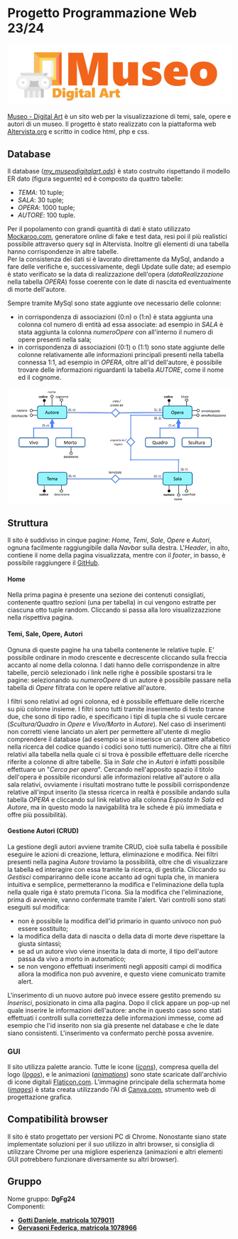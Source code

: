 # Progetto Programmazione Web 23/24
![logo](https://github.com/DanieleGotti/MUSEO_Digital_Art/blob/main/img/logos/logo.png)

[Museo - Digital Art](https://museodigitalart.altervista.org) è un sito web per la visualizzazione di temi, sale, opere e autori di un museo.
Il progetto è stato realizzato con la piattaforma web [Altervista.org](https://it.altervista.org) e scritto in codice html, php e css.

## Database
Il database ([_my_museodigitalart.ods_](https://github.com/DanieleGotti/MUSEO_Digital_Art/blob/main/database/my_museodigitalart.ods)) è stato costruito rispettando il modello ER dato (figura seguente) ed è composto da quattro tabelle:
- _TEMA_: 10 tuple;
- _SALA_: 30 tuple;
- _OPERA_: 1000 tuple;
- _AUTORE_: 100 tuple.

Per il popolamento con grandi quantità di dati è stato utilizzato [Mockaroo.com](https://www.mockaroo.com), generatore online di fake e test data, resi poi il più realistici possibile attraverso query sql in Altervista. Inoltre gli elementi di una tabella hanno corrispondenze in altre tabelle.
\
Per la consistenza dei dati si è lavorato direttamente da MySql, andando a fare delle verifiche e, successivamente, degli Update sulle date; ad esempio è stato verificato se la data di realizzazione dell'opera (_dataRealizzazione_ nella tabella _OPERA_) fosse coerente con le date di nascita ed eventualmente di morte dell'autore.

Sempre tramite MySql sono state aggiunte ove necessario delle colonne:
- in corrispondenza di associazioni (0:n) o (1:n) è stata aggiunta una colonna col numero di entità ad essa associate: ad esempio in _SALA_ è stata aggiunta la colonna _numeroOpere_ con all'interno il numero di opere presenti nella sala;
- in corrispondenza di associazioni (0:1) o (1:1) sono state aggiunte delle colonne relativamente alle informazioni principali presenti nella tabella connessa 1:1, ad esempio in _OPERA_, oltre all'id dell'autore, è possibile trovare delle informazioni riguardanti la tabella _AUTORE_, come il nome ed il cognome.

![Fig. 1: ER](https://github.com/DanieleGotti/MUSEO_Digital_Art/blob/main/img/models/ER.png)  

## Struttura
Il sito è suddiviso in cinque pagine: _Home_, _Temi_, _Sale_, _Opere_ e _Autori_, ognuna facilmente raggiungibile dalla _Navbar_ sulla destra. 
L'_Header_, in alto, contiene il nome della pagina visualizzata, mentre con il _footer_, in basso, è possibile raggiungere il [GitHub](https://github.com/DanieleGotti/MUSEO_Digital_Art).

#### Home 
Nella prima pagina è presente una sezione dei contenuti consigliati, contenente quattro sezioni (una per tabella) in cui vengono estratte per ciascuna otto tuple random. 
Cliccando si passa alla loro visualizzazzione nella rispettiva pagina. 

#### Temi, Sale, Opere, Autori
Ognuna di queste pagine ha una tabella contenente le relative tuple. E' possibile ordinare in modo crescente e decrescente cliccando sulla freccia accanto al nome della colonna. I dati hanno delle corrispondenze in altre tabelle, perciò selezionado i link nelle righe è possibile spostarsi tra le pagine: selezionando su _numeroOpere_ di un autore è possibile passare nella tabella di _Opere_ filtrata con le opere relative all'autore.

I filtri sono relativi ad ogni colonna, ed è possibile effettuare delle ricerche su più colonne insieme. I filtri sono tutti tramite inserimento di testo tranne due, che sono di tipo radio, e specificano i tipi di tupla che si vuole cercare (_Scultura/Quadro_ in _Opere_ e _Vivo/Morto_ in _Autore_).
Nel caso di inserimenti non corretti viene lanciato un alert per permettere all'utente di meglio comprendere il database (ad esempio se si inserisce un carattere alfabetico nella ricerca del codice quando i codici sono tutti numerici).
Oltre che ai filtri relativi alla tabella nella quale ci si trova è possibile effettuare delle ricerche riferite a colonne di altre tabelle. Sia in _Sale_ che in _Autori_ è infatti possibile effettuare un "_Cerca per opera_". Cercando nell'apposito spazio il titolo dell'opera è possibile ricondursi alle informazioni relative all'autore o alla sala relativi, ovviamente i risultati mostrano tutte le possibili corrispondenze relative all'input inserito (la stessa ricerca in realtà è possibile andando sulla tabella _OPERA_ e cliccando sul link relativo alla colonna _Esposta In Sala_ ed _Autore_,  ma in questo modo la navigabilità tra le schede è più immediata e offre più possibilità).

#### Gestione Autori (CRUD)
La gestione degli autori avviene tramite CRUD, cioè sulla tabella è possibile eseguire le azioni di creazione, lettura, eliminazione e modifica.
Nei filtri presenti nella pagina _Autore_ troviamo la possibilità, oltre che di visualizzare la tabella ed interagire con essa tramite la ricerca, di gestirla. Cliccando su _Gestisci_ compariranno delle icone accanto ad ogni tupla che, in maniera intuitiva e semplice, permetteranno la modifica e l'eliminazione della tupla nella quale riga è stato premuta l'icona. 
Sia la modifica che l'eliminazione, prima di avvenire, vanno confermate tramite l'alert.
Vari controlli sono stati eseguiti sul modifica:
- non è possibile la modifica dell'id primario in quanto univoco non può essere sostituito;
- la modifica della data di nascita o della data di morte deve rispettare la giusta sintassi;
- se ad un autore vivo viene inserita la data di morte, il tipo dell'autore passa da vivo a morto in automatico;
- se non vengono effettuati inserimenti negli appositi campi di modifica allora la modifica non può avvenire, e questo viene comunicato tramite alert.

L'inserimento di un nuovo autore può invece essere gestito premendo su _Inserisci_, posizionato in cima alla pagina. 
Dopo il click appare un pop-up nel quale inserire le informazioni dell'autore: anche in questo caso sono stati effettuati i controlli sulla correttezza delle informazioni immesse, come ad esempio che l'id inserito non sia già presente nel database e che le date siano consistenti. L'inserimento va confermato perchè possa avvenire. 

### GUI
Il sito utilizza palette arancio. Tutte le icone ([_icons_](https://github.com/DanieleGotti/MUSEO_Digital_Art/blob/main/img/icons)), compresa quella del logo ([_logos_](https://github.com/DanieleGotti/MUSEO_Digital_Art/blob/main/img/logos)), e le animazioni ([_animations_](https://github.com/DanieleGotti/MUSEO_Digital_Art/blob/main/img/animations)) sono state scaricate dall'archivio di icone digitali [Flaticon.com](https://www.flaticon.com/).
L'immagine principale della schermata home ([_images_](https://github.com/DanieleGotti/MUSEO_Digital_Art/blob/main/img/images)) è stata creata utilizzando l'AI di [Canva.com](https://www.canva.com/it_it/generatore-immagini-ai/), strumento web di progettazione grafica.

## Compatibilità browser
Il sito è stato progettato per versioni PC di Chrome. Nonostante siano state implementate soluzioni per il suo utilizzo in altri browser, si consiglia di utilizzare Chrome per una migliore esperienza (animazioni e altri elementi GUI potrebbero funzionare diversamente su altri browser).

## Gruppo
Nome gruppo: __DgFg24__ \
Componenti:
- [__Gotti Daniele, matricola 1079011__](https://github.com/DanieleGotti)
- [__Gervasoni Federica, matricola 1078966__](https://github.com/fgervasoni7)


